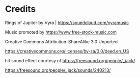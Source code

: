 

# Credits

Rings of Jupiter by Vyra | https://soundcloud.com/vyramusic

Music promoted by https://www.free-stock-music.com

Creative Commons Attribution-ShareAlike 3.0 Unported

https://creativecommons.org/licenses/by-sa/3.0/deed.en_US

hit sound effect courtesy of https://freesound.org/people/_jack/

https://freesound.org/people/_jack/sounds/240213/
